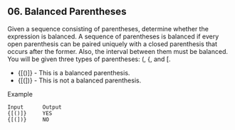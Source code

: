 ## 06. Balanced Parentheses

Given a sequence consisting of parentheses, determine whether the expression is balanced. A sequence of parentheses is balanced if every open parenthesis can be paired uniquely with a closed parenthesis that occurs after the former. Also, the interval between them must be balanced. You will be given three types of parentheses: (, {, and [.
- {[()]} - This is a balanced parenthesis.
- {[(])} - This is not a balanced parenthesis.

Example
```
Input	   Output
{[()]}	   YES
{[(])}	   NO
```
